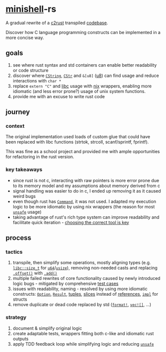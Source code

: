 # [minishell](https://gh.jschwabe.site/42_minishell)-rs

A gradual rewrite of a [c2rust](https://github.com/immunant/c2rust) transpiled [codebase](https://gh.jschwabe.site/42_minishell).

Discover how C language programming constructs can be implemented in a more concise way.

## goals
1. see where rust syntax and std containers can enable better readability or code structure
2. discover where [`CString`](https://doc.rust-lang.org/stable/std/ffi/struct.CString.html), [`CStr`](https://doc.rust-lang.org/stable/std/ffi/struct.CStr.html) and `&[u8]` ([u8](https://doc.rust-lang.org/stable/std/primitive.u8.html)) can find usage and reduce interactions with `char *`
3. replace `extern "C"` and [libc](https://docs.rs/libc/latest/libc/) usage with [nix](https://docs.rs/nix/latest/nix/) wrappers, enabling more idiomatic (and less error prone?) usage of unix system functions.
4. provide me with an excuse to write rust code
## journey
### context

The original implementation used loads of custom glue that could have been replaced with libc functions (strtok, strcoll, scanf/sprintf, fprintf). 

This was fine as a school project and provided me with ample opportunities for refactoring in the rust version.

### key takeaways
- since rust is not c, interacting with raw pointers is more error prone due to its memory model and my assumptions about memory derived from c
- signal handling was easier to do in c, I ended up removing it as it caused weird bugs
- even though rust has [`Command`](https://doc.rust-lang.org/std/process/struct.Command.html), it was not used. I adapted my execution logic to be more idiomatic by using nix wrappers (the reason for most [`unsafe`](https://doc.rust-lang.org/std/keyword.unsafe.html) usage)
- taking advantage of rust's rich type system can improve readability and facilitate quick iteration - [choosing the correct tool is key](https://doc.rust-lang.org/std/) 

## process
### tactics
1. transpile, then simplify some operations, mostly aligning types (e.g. [`libc::size_t`](https://docs.rs/libc/latest/libc/type.size_t.html) for [`u64`](https://doc.rust-lang.org/core/primitive.u64.html)/[`usize`](https://doc.rust-lang.org/core/primitive.usize.html)), removing non-needed casts and replacing [`.offset()`](https://doc.rust-lang.org/std/ptr/struct.NonNull.html#method.offset) with [`.add()`](https://doc.rust-lang.org/std/ptr/struct.NonNull.html#method.add)
2. multiple failed rewrites of core functionality caused by newly introduced logic bugs - mitigated by comprehensive [test cases](https://docs.rs/rstest/latest/rstest/attr.rstest.html#test-parametrized-cases)
3. issues with readability, naming - resolved by using more idiomatic constructs: [`Option`](https://doc.rust-lang.org/std/option/enum.Option.html), [`Result`](https://doc.rust-lang.org/std/result/enum.Result.html), [tuples](https://doc.rust-lang.org/std/primitive.tuple.html), [slices](https://doc.rust-lang.org/std/primitive.slice.html) instead of [references](https://doc.rust-lang.org/std/primitive.reference.html), [`impl`](https://doc.rust-lang.org/std/keyword.impl.html) for structs
4. remove duplicate or dead code replaced by std ([`format!`](https://doc.rust-lang.org/std/macro.format.html), [`vec![]`](https://doc.rust-lang.org/std/macro.vec.html), ...)

### strategy
1. document & simplify original logic
2. create adaptable tests, wrappers fitting both c-like and idiomatic rust outputs
3. apply TDD feedback loop while simplifying logic and reducing [`unsafe`](https://doc.rust-lang.org/std/keyword.unsafe.html)
